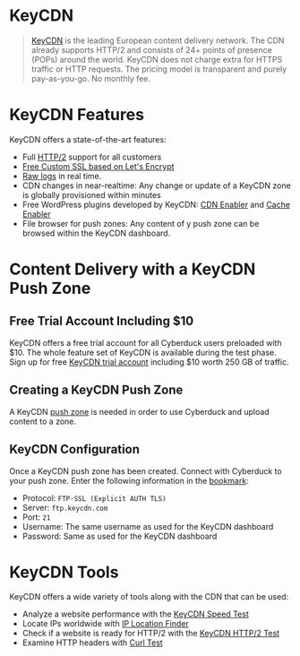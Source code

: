 KeyCDN
===

> [KeyCDN](https://www.keycdn.com/) is the leading European content delivery network. The CDN already supports HTTP/2 and consists of 24+ points of presence (POPs) around the world. KeyCDN does not charge extra for HTTPS traffic or HTTP requests. The pricing model is transparent and purely pay-as-you-go. No monthly fee.

# KeyCDN Features

KeyCDN offers a state-of-the-art features:
- Full [HTTP/2](https://www.keycdn.com/blog/keycdn-http2-support/) support for all customers
- [Free Custom SSL based on Let's Encrypt](https://www.keycdn.com/support/use-letsencrypt-with-keycdn-to-enable-ssl-tls/)
- [Raw logs](https://www.keycdn.com/support/cdn-log-format/) in real time.
- CDN changes in near-realtime: Any change or update of a KeyCDN zone is globally provisioned within minutes
- Free WordPress plugins developed by KeyCDN: [CDN Enabler](https://wordpress.org/plugins/cdn-enabler/) and [Cache Enabler](https://wordpress.org/plugins/cache-enabler/)
- File browser for push zones: Any content of y push zone can be browsed within the KeyCDN dashboard.

# Content Delivery with a KeyCDN Push Zone

## Free Trial Account Including $10

KeyCDN offers a free trial account for all Cyberduck users preloaded with \$10. The whole feature set of KeyCDN is available during the test phase. Sign up for free [KeyCDN trial account](https://www.keycdn.com/?a=7) including $10 worth 250 GB of traffic.

## Creating a KeyCDN Push Zone

A KeyCDN [push zone](https://www.keycdn.com/support/create-a-push-zone/) is needed in order to use Cyberduck and upload content to a zone.

## KeyCDN Configuration

Once a KeyCDN push zone has been created. Connect with Cyberduck to your push zone. Enter the following information in the [bookmark](../Cyberduck/Bookmarks.md):

- Protocol: `FTP-SSL (Explicit AUTH TLS)`
- Server: `ftp.keycdn.com`
- Port: `21`
- Username: The same username as used for the KeyCDN dashboard
- Password: Same as used for the KeyCDN dashboard

# KeyCDN Tools

KeyCDN offers a wide variety of tools along with the CDN that can be used:

- Analyze a website performance with the [KeyCDN Speed Test](https://tools.keycdn.com/speed)
- Locate IPs worldwide with [IP Location Finder](https://tools.keycdn.com/geo)
- Check if a website is ready for HTTP/2 with the [KeyCDN HTTP/2 Test](https://tools.keycdn.com/http2-test)
- Examine HTTP headers with [Curl Test](https://tools.keycdn.com/curl)